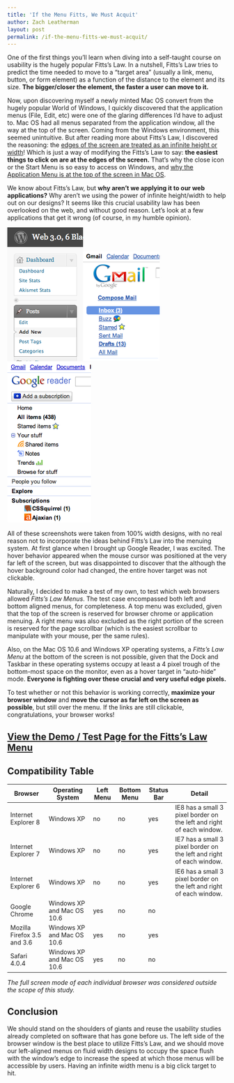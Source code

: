 ```yaml
---
title: 'If the Menu Fitts, We Must Acquit'
author: Zach Leatherman
layout: post
permalink: /if-the-menu-fitts-we-must-acquit/
---
```


One of the first things you’ll learn when diving into a self-taught course on usability is the hugely popular Fitts’s Law. In a nutshell, Fitts’s Law tries to predict the time needed to move to a “target area” (usually a link, menu, button, or form element) as a function of the distance to the element and its size. **The bigger/closer the element, the faster a user can move to it.**

Now, upon discovering myself a newly minted Mac OS convert from the hugely popular World of Windows, I quickly discovered that the application menus (File, Edit, etc) were one of the glaring differences I’d have to adjust to. Mac OS had all menus separated from the application window, all the way at the top of the screen. Coming from the Windows environment, this seemed unintuitive. But after reading more about Fitts’s Law, I discovered the reasoning: the [edges of the screen are treated as an infinite height or width][1]! Which is just a way of modifying the Fitts’s Law to say: **the easiest things to click on are at the edges of the screen.** That’s why the close icon or the Start Menu is so easy to access on Windows, and [why the Application Menu is at the top of the screen in Mac OS][2].

 [1]: http://www.codinghorror.com/blog/2006/08/fitts-law-and-infinite-width.html
 [2]: http://www.asktog.com/basics/firstPrinciples.html#fittsLaw

We know about Fitts’s Law, but **why aren’t we applying it to our web applications?** Why aren’t we using the power of infinite height/width to help out on our designs? It seems like this crucial usability law has been overlooked on the web, and without good reason. Let’s look at a few applications that get it wrong (of course, in my humble opinion).

![Wordpress Admin Menu][3]![Google Mail Menu][4]![Google Reader Menu][5]

 [3]: /web/wp-content/uploads/2010/02/Screen-shot-2010-02-15-at-11.08.15-PM.png "Screen shot 2010-02-15 at 11.08.15 PM"
 [4]: /web/wp-content/uploads/2010/02/Screen-shot-2010-02-15-at-11.12.57-PM.png "Screen shot 2010-02-15 at 11.12.57 PM"
 [5]: /web/wp-content/uploads/2010/02/Screen-shot-2010-02-15-at-11.09.16-PM.png "Screen shot 2010-02-15 at 11.09.16 PM"



All of these screenshots were taken from 100% width designs, with no real reason not to incorporate the ideas behind Fitts’s Law into the menuing system. At first glance when I brought up Google Reader, I was excited. The hover behavior appeared when the mouse cursor was positioned at the very far left of the screen, but was disappointed to discover that the although the hover background color had changed, the entire hover target was not clickable.

Naturally, I decided to make a test of my own, to test which web browsers allowed *Fitts’s Law Menus*. The test case encompassed both left and bottom aligned menus, for completeness. A top menu was excluded, given that the top of the screen is reserved for browser chrome or application menuing. A right menu was also excluded as the right portion of the screen is reserved for the page scrollbar (which is the easiest scrollbar to manipulate with your mouse, per the same rules).

Also, on the Mac OS 10.6 and Windows XP operating systems, a *Fitts’s Law Menu* at the bottom of the screen is not possible, given that the Dock and Taskbar in these operating systems occupy at least a 4 pixel trough of the bottom-most space on the monitor, even as a hover target in “auto-hide” mode. **Everyone is fighting over these crucial and very useful edge pixels.**

To test whether or not this behavior is working correctly, **maximize your browser window** and **move the cursor as far left on the screen as possible**, but still over the menu. If the links are still clickable, congratulations, your browser works!

## [View the Demo / Test Page for the Fitts’s Law Menu][6]

 [6]: /test/fittmenu/

## Compatibility Table

<table class="compatibility">
<thead>
<tr>
<th>Browser</th>
<th>Operating System</th>
<th>Left Menu</th>
<th>Bottom Menu</th>
<th>Status Bar</th>
<th>Detail</th>
</tr>
</thead>
<tbody>
<tr>
<td>Internet Explorer 8</td>
<td>Windows XP</td>
<td class="no">no</td>
<td class="no">no</td>
<td>yes</td>
<td>IE8 has a small 3 pixel border on the left and right of each window.</td>
</tr>
<tr>
<td>Internet Explorer 7</td>
<td>Windows XP</td>
<td class="no">no</td>
<td class="no">no</td>
<td>yes</td>
<td>IE7 has a small 3 pixel border on the left and right of each window.</td>
</tr>
<tr>
<td>Internet Explorer 6</td>
<td>Windows XP</td>
<td class="no">no</td>
<td class="no">no</td>
<td>yes</td>
<td>IE6 has a small 3 pixel border on the left and right of each window.</td>
</tr>
<tr>
<td>Google Chrome</td>
<td>Windows XP and Mac OS 10.6</td>
<td class="yes">yes</td>
<td class="no">no</td>
<td>no</td>
<td></td>
</tr>
<tr>
<td>Mozilla Firefox 3.5 and 3.6</td>
<td>Windows XP and Mac OS 10.6</td>
<td class="yes">yes</td>
<td class="no">no</td>
<td>yes</td>
<td></td>
</tr>
<tr>
<td>Safari 4.0.4</td>
<td>Windows XP and Mac OS 10.6</td>
<td class="yes">yes</td>
<td class="no">no</td>
<td>no</td>
<td></td>
</tr>
</tbody>
</table>



*The full screen mode of each individual browser was considered outside the scope of this study.*

## Conclusion

We should stand on the shoulders of giants and reuse the usability studies already completed on software that has gone before us. The left side of the browser window is the best place to utilize Fitts’s Law, and we should move our left-aligned menus on fluid width designs to occupy the space flush with the window’s edge to increase the speed at which those menus will be accessible by users. Having an infinite width menu is a big click target to hit.

